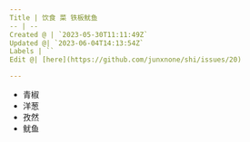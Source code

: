 ```yaml
---
Title | 饮食 菜 铁板鱿鱼
-- | --
Created @ | `2023-05-30T11:11:49Z`
Updated @| `2023-06-04T14:13:54Z`
Labels | ``
Edit @| [here](https://github.com/junxnone/shi/issues/20)

---
```

- 青椒
- 洋葱
- 孜然
- 鱿鱼
